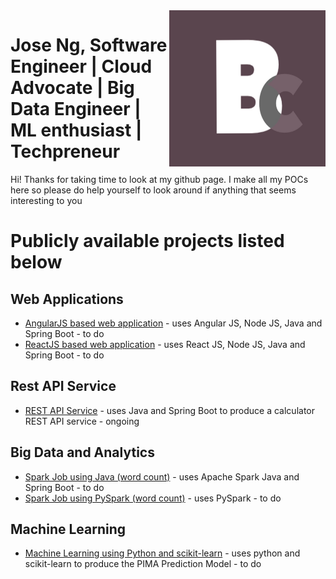 <img src="blackcurrant.jpg" align="right" width="250" height="250"/>

# Jose Ng, Software Engineer | Cloud Advocate | Big Data Engineer | ML enthusiast | Techpreneur

Hi! Thanks for taking time to look at my github page. I make all my POCs here so please do help yourself to look around if anything that seems interesting to you

# Publicly available projects listed below

## Web Applications

- [AngularJS based web application](https://github.com/J-Ng/) - uses Angular JS, Node JS, Java and Spring Boot - to do
- [ReactJS based web application](https://github.com/J-Ng/) - uses React JS, Node JS, Java and Spring Boot - to do

## Rest API Service

- [REST API Service](https://github.com/J-Ng/) - uses Java and Spring Boot to produce a calculator REST API service - ongoing

## Big Data and Analytics

- [Spark Job using Java (word count)](https://github.com/J-Ng/) - uses Apache Spark Java and Spring Boot - to do
- [Spark Job using PySpark (word count)](https://github.com/J-Ng/) - uses PySpark - to do

## Machine Learning

- [Machine Learning using Python and scikit-learn](https://github.com/J-Ng/) - uses python and scikit-learn to produce the PIMA Prediction Model - to do


